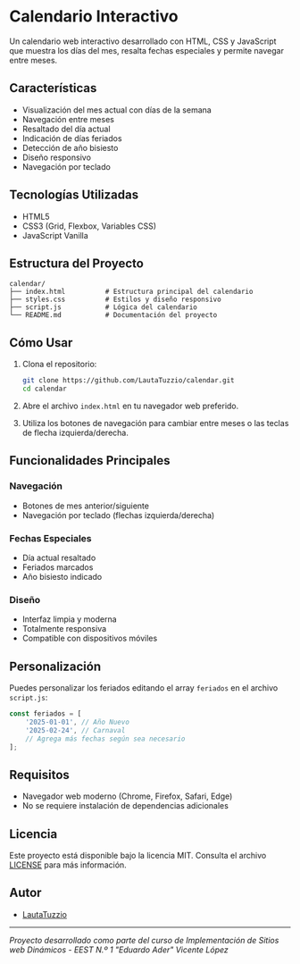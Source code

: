 # Calendario Interactivo

Un calendario web interactivo desarrollado con HTML, CSS y JavaScript que muestra los días del mes, resalta fechas especiales y permite navegar entre meses.

## Características

- Visualización del mes actual con días de la semana
- Navegación entre meses
- Resaltado del día actual
- Indicación de días feriados
- Detección de año bisiesto
- Diseño responsivo
- Navegación por teclado

## Tecnologías Utilizadas

- HTML5
- CSS3 (Grid, Flexbox, Variables CSS)
- JavaScript Vanilla

## Estructura del Proyecto

```
calendar/
├── index.html          # Estructura principal del calendario
├── styles.css          # Estilos y diseño responsivo
├── script.js           # Lógica del calendario
└── README.md           # Documentación del proyecto
```

## Cómo Usar

1. Clona el repositorio:
   ```bash
   git clone https://github.com/LautaTuzzio/calendar.git
   cd calendar
   ```

2. Abre el archivo `index.html` en tu navegador web preferido.

3. Utiliza los botones de navegación para cambiar entre meses o las teclas de flecha izquierda/derecha.

## Funcionalidades Principales

### Navegación
- Botones de mes anterior/siguiente
- Navegación por teclado (flechas izquierda/derecha)

### Fechas Especiales
- Día actual resaltado
- Feriados marcados
- Año bisiesto indicado

### Diseño
- Interfaz limpia y moderna
- Totalmente responsiva
- Compatible con dispositivos móviles

## Personalización

Puedes personalizar los feriados editando el array `feriados` en el archivo `script.js`:

```javascript
const feriados = [
    '2025-01-01', // Año Nuevo
    '2025-02-24', // Carnaval
    // Agrega más fechas según sea necesario
];
```

## Requisitos

- Navegador web moderno (Chrome, Firefox, Safari, Edge)
- No se requiere instalación de dependencias adicionales

## Licencia

Este proyecto está disponible bajo la licencia MIT. Consulta el archivo [LICENSE](LICENSE) para más información.

## Autor

- [LautaTuzzio](https://github.com/LautaTuzzio)

---

*Proyecto desarrollado como parte del curso de Implementación de Sitios web Dinámicos - EEST N.º 1 "Eduardo Ader" Vicente López*

